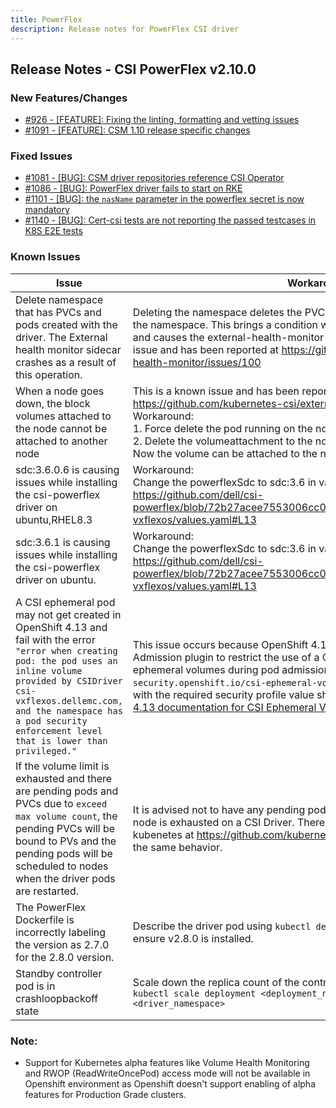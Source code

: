 ```yaml
---
title: PowerFlex
description: Release notes for PowerFlex CSI driver
---
```


## Release Notes - CSI PowerFlex v2.10.0








### New Features/Changes

- [#926 - [FEATURE]: Fixing the linting, formatting and vetting issues](https://github.com/dell/csm/issues/926)
- [#1091 - [FEATURE]: CSM 1.10 release specific changes](https://github.com/dell/csm/issues/1091)

### Fixed Issues

- [#1081 - [BUG]: CSM driver repositories reference CSI Operator](https://github.com/dell/csm/issues/1081)
- [#1086 - [BUG]: PowerFlex driver fails to start on RKE](https://github.com/dell/csm/issues/1086)
- [#1101 - [BUG]: the `nasName` parameter in the powerflex secret is now mandatory](https://github.com/dell/csm/issues/1101)
- [#1140 - [BUG]: Cert-csi tests are not reporting the passed testcases in K8S E2E tests ](https://github.com/dell/csm/issues/1140)

### Known Issues

| Issue | Workaround |
|-------|------------|
| Delete namespace that has PVCs and pods created with the driver. The External health monitor sidecar crashes as a result of this operation.| Deleting the namespace deletes the PVCs first and then removes the pods in the namespace. This brings a condition where pods exist without their PVCs and causes the external-health-monitor sidecar to crash. This is a known issue and has been reported at https://github.com/kubernetes-csi/external-health-monitor/issues/100|
| When a node goes down, the block volumes attached to the node cannot be attached to another node                                           | This is a known issue and has been reported at https://github.com/kubernetes-csi/external-attacher/issues/215. Workaround: <br /> 1. Force delete the pod running on the node that went down <br /> 2. Delete the volumeattachment to the node that went down. <br /> Now the volume can be attached to the new node.                   |
| sdc:3.6.0.6 is causing issues while installing the csi-powerflex driver on ubuntu,RHEL8.3                                           |  Workaround: <br /> Change the powerflexSdc to sdc:3.6 in values.yaml https://github.com/dell/csi-powerflex/blob/72b27acee7553006cc09df97f85405f58478d2e4/helm/csi-vxflexos/values.yaml#L13 <br />|
| sdc:3.6.1 is causing issues while installing the csi-powerflex driver on ubuntu.                                           |  Workaround: <br /> Change the powerflexSdc to sdc:3.6 in values.yaml https://github.com/dell/csi-powerflex/blob/72b27acee7553006cc09df97f85405f58478d2e4/helm/csi-vxflexos/values.yaml#L13 <br />|
A CSI ephemeral pod may not get created in OpenShift 4.13 and fail with the error `"error when creating pod: the pod uses an inline volume provided by CSIDriver csi-vxflexos.dellemc.com, and the namespace has a pod security enforcement level that is lower than privileged."` | This issue occurs because OpenShift 4.13 introduced the CSI Volume Admission plugin to restrict the use of a CSI driver capable of provisioning CSI ephemeral volumes during pod admission. Therefore, an additional label `security.openshift.io/csi-ephemeral-volume-profile` in [csidriver.yaml](https://github.com/dell/helm-charts/blob/csi-vxflexos-2.10.0/charts/csi-vxflexos/templates/csidriver.yaml) file with the required security profile value should be provided. Follow [OpenShift 4.13 documentation for CSI Ephemeral Volumes](https://docs.openshift.com/container-platform/4.13/storage/container_storage_interface/ephemeral-storage-csi-inline.html) for more information. |
| If the volume limit is exhausted and there are pending pods and PVCs due to `exceed max volume count`, the pending PVCs will be bound to PVs and the pending pods will be scheduled to nodes when the driver pods are restarted. | It is advised not to have any pending pods or PVCs once the volume limit per node is exhausted on a CSI Driver. There is an open issue reported with kubenetes at https://github.com/kubernetes/kubernetes/issues/95911 with the same behavior. |
| The PowerFlex Dockerfile is incorrectly labeling the version as 2.7.0 for the 2.8.0 version. | Describe the driver pod using ```kubectl describe pod $podname -n vxflexos``` to ensure v2.8.0 is installed. |
| Standby controller pod is in crashloopbackoff state | Scale down the replica count of the controller pod's deployment to 1 using ```kubectl scale deployment <deployment_name> --replicas=1 -n <driver_namespace>``` |

### Note:

- Support for Kubernetes alpha features like Volume Health Monitoring and RWOP (ReadWriteOncePod) access mode will not be available in Openshift environment as Openshift doesn't support enabling of alpha features for Production Grade clusters.

